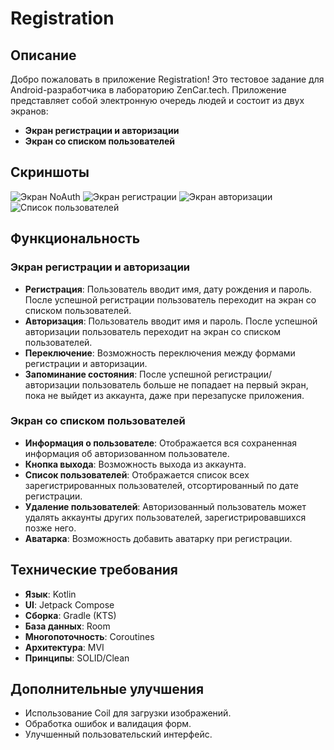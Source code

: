 # Registration

## Описание

Добро пожаловать в приложение Registration! Это тестовое задание для Android-разработчика в лабораторию ZenCar.tech. Приложение представляет собой электронную очередь людей и состоит из двух экранов:

- **Экран регистрации и авторизации**
- **Экран со списком пользователей**

## Скриншоты

![Экран NoAuth](screens/noauth_screens.png)
![Экран регистрации](screens/regist_screens.png)
![Экран авторизации](screens/auth_screens.png)
![Список пользователей](screens/list_users_screens.png)

## Функциональность

### Экран регистрации и авторизации

- **Регистрация**: Пользователь вводит имя, дату рождения и пароль. После успешной регистрации пользователь переходит на экран со списком пользователей.
- **Авторизация**: Пользователь вводит имя и пароль. После успешной авторизации пользователь переходит на экран со списком пользователей.
- **Переключение**: Возможность переключения между формами регистрации и авторизации.
- **Запоминание состояния**: После успешной регистрации/авторизации пользователь больше не попадает на первый экран, пока не выйдет из аккаунта, даже при перезапуске приложения.

### Экран со списком пользователей

- **Информация о пользователе**: Отображается вся сохраненная информация об авторизованном пользователе.
- **Кнопка выхода**: Возможность выхода из аккаунта.
- **Список пользователей**: Отображается список всех зарегистрированных пользователей, отсортированный по дате регистрации.
- **Удаление пользователей**: Авторизованный пользователь может удалять аккаунты других пользователей, зарегистрировавшихся позже него.
- **Аватарка**: Возможность добавить аватарку при регистрации.

## Технические требования

- **Язык**: Kotlin
- **UI**: Jetpack Compose
- **Сборка**: Gradle (KTS)
- **База данных**: Room
- **Многопоточность**: Coroutines
- **Архитектура**: MVI
- **Принципы**: SOLID/Clean

## Дополнительные улучшения

- Использование Coil для загрузки изображений.
- Обработка ошибок и валидация форм.
- Улучшенный пользовательский интерфейс.
